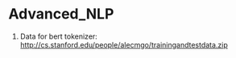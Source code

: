 # Advanced_NLP

1) Data for bert tokenizer: http://cs.stanford.edu/people/alecmgo/trainingandtestdata.zip
